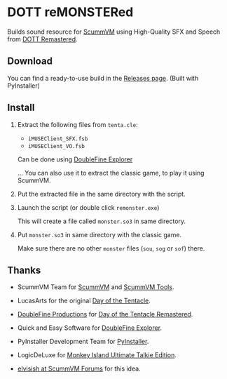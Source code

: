 # DOTT reMONSTERed

Builds sound resource for [ScummVM](https://www.scummvm.org/) using High-Quality SFX and Speech from [DOTT Remastered](http://dott.doublefine.com/).

## Download
You can find a ready-to-use build in the [Releases page](https://github.com/BLooperZ/remonstered/releases).
(Built with PyInstaller)

## Install
1.  Extract the following files from `tenta.cle`:
    * `iMUSEClient_SFX.fsb`
    * `iMUSEClient_VO.fsb` 

    Can be done using [DoubleFine Explorer](https://quickandeasysoftware.net/software/doublefine-explorer)

    ... You can also use it to extract the classic game, to play it using ScummVM.

2.  Put the extracted file in the same directory with the script.

3.  Launch the script (or double click `remonster.exe`)

    This will create a file called `monster.so3` in same directory.

4.  Put `monster.so3` in same directory with the classic game.

    Make sure there are no other `monster` files (`sou`, `sog` or `sof`) there.

## Thanks

* ScummVM Team for [ScummVM](https://www.scummvm.org/) and [ScummVM Tools](https://github.com/scummvm/scummvm-tools).

* LucasArts for the original [Day of the Tentacle](https://en.wikipedia.org/wiki/Day_of_the_Tentacle).

* [DoubleFine Productions](http://www.doublefine.com) for [Day of the Tentacle Remastered](http://dott.doublefine.com/).

* Quick and Easy Software for [DoubleFine Explorer](https://quickandeasysoftware.net/software/doublefine-explorer).

* PyInstaller Development Team for [PyInstaller](https://www.pyinstaller.org/).

* LogicDeLuxe for [Monkey Island Ultimate Talkie Edition](http://www.gratissaugen.de/ultimatetalkies/).

* [elvisish at ScummVM Forums](https://forums.scummvm.org/viewtopic.php?f=8&t=14506) for this idea.
